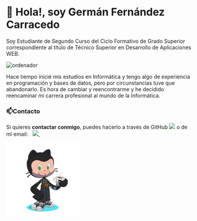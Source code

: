 # 👋 Hola!, soy Germán Fernández Carracedo 
Soy Estudiante de Segundo Curso del Ciclo Formativo de Grado Superior correspondiente al título de Técnico Superior en Desarrollo de Aplicaciones WEB.

<img src="https://cdn.pixabay.com/photo/2016/05/13/13/33/desktop-1389979_1280.png" alt="ordenador" width=200>

Hace tiempo inicié mis estudios en Informática y tengo algo de experiencia en programación y bases de datos, pero por circunstancias tuve que abandonarlo. 
Es hora de cambiar y reencontrarme y he decidido reencaminar mi carrera profesional al mundo de la Informática.


### 📫Contacto

   Si quieres **contactar conmigo**, puedes hacerlo a través de GitHub <a href="https://github.com/germangfc" target="_blank"><img src="https://distreau.com/github.svg" height="30"></a>
      o de mi email: &nbsp; <a href="mailto:german.fernandez@alumno.iesluisvives.org" target="_blank">
      <img src="https://banner2.cleanpng.com/20180319/lyw/av0qxsb65.webp">
      </a> &nbsp;&nbsp;
      
<img src="octocat-1696792701991.png" alt="Octogato" width=200>


<!---
germangfc/germangfc is a ✨ special ✨ repository because its `README.md` (this file) appears on your GitHub profile.
You can click the Preview link to take a look at your changes.
--->
